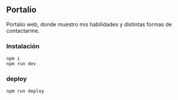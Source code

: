 ## Portalio

Portalio web, donde muestro mis habilidades y distintas formas de contactarme.


### Instalación

```
npm i
npm run dev
```

### deploy

```
npm run deploy
```